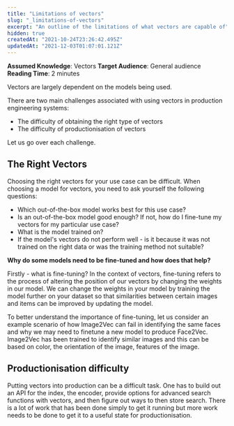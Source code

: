 ```yaml
---
title: "Limitations of vectors"
slug: "_limitations-of-vectors"
excerpt: "An outline of the limitations of what vectors are capable of"
hidden: true
createdAt: "2021-10-24T23:26:42.495Z"
updatedAt: "2021-12-03T01:07:01.121Z"
---
```

**Assumed Knowledge**: Vectors
**Target Audience**: General audience
**Reading Time**: 2 minutes

Vectors are largely dependent on the models being used.

There are two main challenges associated with using vectors in production engineering systems:

- The difficulty of obtaining the right type of vectors
- The difficulty of productionisation of vectors

Let us go over each challenge.

## The Right Vectors

Choosing the right vectors for your use case can be difficult. When choosing a model for vectors, you need to ask yourself the following questions:

- Which out-of-the-box model works best for this use case?
- Is an out-of-the-box model good enough? If not, how do I fine-tune my vectors for my particular use case?
- What is the model trained on?
- If the model's vectors do not perform well - is it because it was not trained on the right data or was the training method not suitable?

**Why do some models need to be fine-tuned and how does that help?**

Firstly - what is fine-tuning? In the context of vectors, fine-tuning refers to the process of altering the position of our vectors by changing the weights in our model. We can change the weights in your model by training the model further on your dataset so that similarities between certain images and items can be improved by updating the model.

To better understand the importance of fine-tuning, let us consider an example scenario of how Image2Vec can fail in identifying the same faces and why we may need to finetune a new model to produce Face2Vec.
Image2Vec has been trained to identify similar images and this can be based on color, the orientation of the image, features of the image.

## Productionisation difficulty

Putting vectors into production can be a difficult task. One has to build out an API for the index, the encoder, provide options for advanced search functions with vectors, and then figure out ways to then store search. There is a lot of work that has been done simply to get it running but more work needs to be done to get it to a useful state for productionisation.